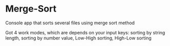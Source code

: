 # Merge-Sort
Console app that sorts several files using merge sort method

Got 4 work modes, which are depends on your input keys: sorting by string length, sorting by number value, Low-High sorting, High-Low sorting

